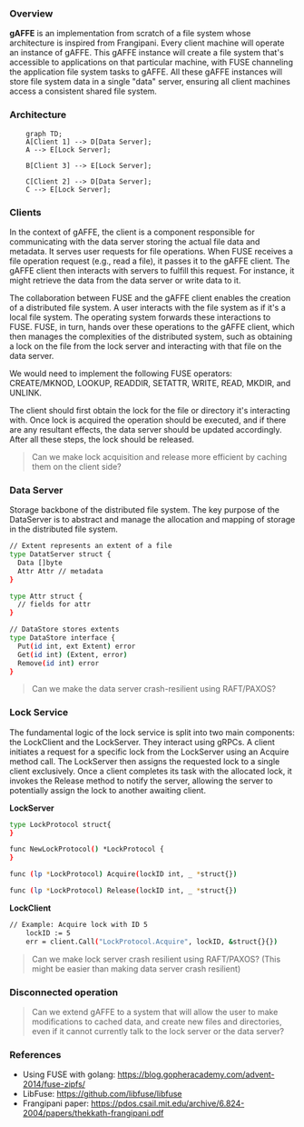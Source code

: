 ### Overview

**gAFFE** is an implementation from scratch of a file system whose architecture is inspired from Frangipani. Every client machine will operate an instance of gAFFE. This gAFFE instance will create a file system that's accessible to applications on that particular machine, with FUSE channeling the application file system tasks to gAFFE. All these gAFFE instances will store file system data in a single "data" server, ensuring all client machines access a consistent shared file system.

### Architecture

```mermaid
    graph TD;
    A[Client 1] --> D[Data Server];
    A --> E[Lock Server];

    B[Client 3] --> E[Lock Server];

    C[Client 2] --> D[Data Server];
    C --> E[Lock Server];

```


### Clients

In the context of gAFFE, the client is a component responsible for communicating with the data server storing the actual file data and metadata. It serves user requests for file operations.
When FUSE receives a file operation request (e.g., read a file), it passes it to the gAFFE client. The gAFFE client then interacts with servers to fulfill this request. For instance, it might retrieve the data from the data server or write data to it.

The collaboration between FUSE and the gAFFE client enables the creation of a distributed file system. A user interacts with the file system as if it's a local file system. The operating system forwards these interactions to FUSE. FUSE, in turn, hands over these operations to the gAFFE client, which then manages the complexities of the distributed system, such as obtaining a lock on the file from the lock server and interacting with that file on the data server. 

We would need to implement the following FUSE operators: CREATE/MKNOD, LOOKUP, READDIR, SETATTR, WRITE, READ, MKDIR, and UNLINK.

The client should first obtain the lock for the file or directory it's interacting with. Once lock is acquired the operation should be executed, and if there are any resultant effects, the data server should be updated accordingly. After all these steps, the lock should be released.

> Can we make lock acquisition and release more efficient by caching them on the client side?

### Data Server

Storage backbone of the distributed file system. The key purpose of the DataServer is to abstract and manage the allocation and mapping of storage in the distributed file system.

```sh
// Extent represents an extent of a file
type DatatServer struct {
  Data []byte
  Attr Attr // metadata
}

type Attr struct {
  // fields for attr
}

// DataStore stores extents
type DataStore interface {
  Put(id int, ext Extent) error
  Get(id int) (Extent, error)
  Remove(id int) error
}
```

> Can we make the data server crash-resilient using RAFT/PAXOS?

### Lock Service

The fundamental logic of the lock service is split into two main components: the LockClient and the LockServer. They interact using gRPCs. A client initiates a request for a specific lock from the LockServer using an Acquire method call. The LockServer then assigns the requested lock to a single client exclusively. Once a client completes its task with the allocated lock, it invokes the Release method to notify the server, allowing the server to potentially assign the lock to another awaiting client.


**LockServer**
```sh
type LockProtocol struct{	
}

func NewLockProtocol() *LockProtocol {	
}

func (lp *LockProtocol) Acquire(lockID int, _ *struct{})

func (lp *LockProtocol) Release(lockID int, _ *struct{})
```

**LockClient**
```sh
// Example: Acquire lock with ID 5
	lockID := 5
	err = client.Call("LockProtocol.Acquire", lockID, &struct{}{})
```

> Can we make lock server crash resilient using RAFT/PAXOS? (This might be easier than making data server crash resilient) 

### Disconnected operation

> Can we extend gAFFE to a system that will allow the user to make modifications to cached data, and create new files and directories, even if it cannot currently talk to the lock server or the data server?


### References
- Using FUSE with golang: https://blog.gopheracademy.com/advent-2014/fuse-zipfs/
- LibFuse: https://github.com/libfuse/libfuse
- Frangipani paper: https://pdos.csail.mit.edu/archive/6.824-2004/papers/thekkath-frangipani.pdf